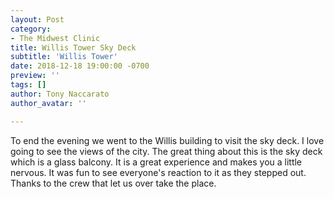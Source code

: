 ```yaml
---
layout: Post
category:
- The Midwest Clinic
title: Willis Tower Sky Deck
subtitle: 'Willis Tower'
date: 2018-12-18 19:00:00 -0700
preview: ''
tags: []
author: Tony Naccarato
author_avatar: ''

---
```

To end the evening we went to the Willis building to visit the sky deck. I love going to see the views of the city. The great thing about this is the sky deck which is a glass balcony. It is a great experience and makes you a little nervous. It was fun to see everyone's reaction to it as they stepped out. Thanks to the crew that let us over take the place. 